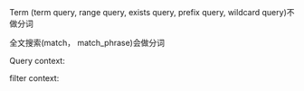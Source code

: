 Term (term query, range query, exists query, prefix query, wildcard query)不做分词

全文搜索(match， match_phrase)会做分词

Query context:

filter context: